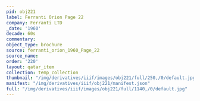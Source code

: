 ```yaml
---
pid: obj221
label: Ferranti Orion Page 22
company: Ferranti LTD
_date: '1960'
decade: 60s
commentary: 
object_type: brochure
source: ferranti_orion_1960_Page_22
source_name: 
order: '220'
layout: qatar_item
collection: temp_collection
thumbnail: "/img/derivatives/iiif/images/obj221/full/250,/0/default.jpg"
manifest: "/img/derivatives/iiif/obj221/manifest.json"
full: "/img/derivatives/iiif/images/obj221/full/1140,/0/default.jpg"
---
```


